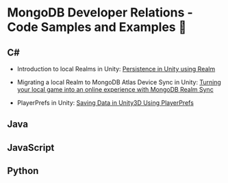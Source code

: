 # MongoDB Developer Relations - Code Samples and Examples 👋

## C#

- Introduction to local Realms in Unity: [Persistence in Unity using Realm](https://github.com/realm/unity-examples/blob/3d-chess/local-realm/tutorial/unity_local_realm.md)

- Migrating a local Realm to MongoDB Atlas Device Sync in Unity: [Turning your local game into an online experience with MongoDB Realm Sync
](https://github.com/realm/unity-examples/blob/3d-chess/synced-realm/tutorial/unity_sync_realm.md)

- PlayerPrefs in Unity: [Saving Data in Unity3D Using PlayerPrefs](https://github.com/realm/unity-examples/blob/persistence-comparison/tutorials/persistance-comparison-series/PlayerPrefs/player_prefs.md)

## Java

## JavaScript

## Python
